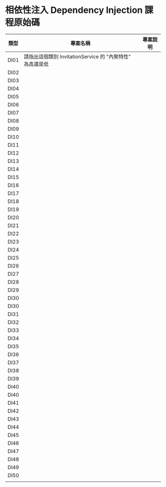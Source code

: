 # 相依性注入 Dependency Injection 課程原始碼

|類型|專案名稱|專案說明|
|-|-|-|
|DI01|請指出這個類別 InvitationService 的 "內聚特性" 為高還是低||
|DI02|||
|DI03|||
|DI04|||
|DI05|||
|DI06|||
|DI07|||
|DI08|||
|DI09|||
|DI10|||
|DI11|||
|DI12|||
|DI13|||
|DI14|||
|DI15|||
|DI16|||
|DI17|||
|DI18|||
|DI19|||
|DI20|||
|DI21|||
|DI22|||
|DI23|||
|DI24|||
|DI25|||
|DI26|||
|DI27|||
|DI28|||
|DI29|||
|DI30|||
|DI30|||
|DI31|||
|DI32|||
|DI33|||
|DI34|||
|DI35|||
|DI36|||
|DI37|||
|DI38|||
|DI39|||
|DI40|||
|DI40|||
|DI41|||
|DI42|||
|DI43|||
|DI44|||
|DI45|||
|DI46|||
|DI47|||
|DI48|||
|DI49|||
|DI50|||
||||

